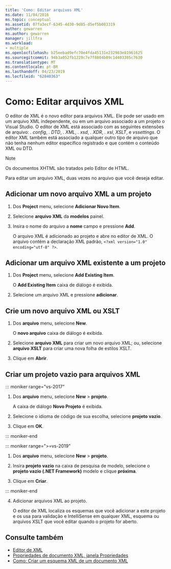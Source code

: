 ```yaml
---
title: 'Como: Editar arquivos XML'
ms.date: 11/04/2016
ms.topic: conceptual
ms.assetid: 07fa3ecf-6345-4d30-9d85-d5ef5b083319
author: gewarren
ms.author: gewarren
manager: jillfra
ms.workload:
- multiple
ms.openlocfilehash: b25eebad9efc70e4fda45131e232983e81961625
ms.sourcegitcommit: 94b3a052fb1229c7e7f8804b09c1d403385c7630
ms.translationtype: MT
ms.contentlocale: pt-BR
ms.lasthandoff: 04/23/2019
ms.locfileid: "62840363"
---
```

# <a name="how-to-edit-xml-files"></a>Como: Editar arquivos XML

O editor de XML é o novo editor para arquivos XML. Ele pode ser usado em um arquivo XML independente, ou em um arquivo associado a um projeto o Visual Studio. O editor de XML está associado com as seguintes extensões de arquivo: *. config*, *. DTD*, *. XML*, *. xsd*, *. XDR*, *. xsl*, *XSLT*, e *vssettings*. O editor XML também está associado a qualquer outro tipo de arquivo que não tenha nenhum editor específico registrado e que contém o conteúdo XML ou DTD.

> [!NOTE]
> Os documentos XHTML são tratados pelo Editor de HTML.

Para editar um arquivo XML, duas vezes no arquivo que você deseja editar.

## <a name="add-a-new-xml-file-to-a-project"></a>Adicionar um novo arquivo XML a um projeto

1. Dos **Project** menu, selecione **Adicionar Novo Item**.

2. Selecione **arquivo XML** da **modelos** painel.

3. Insira o nome do arquivo a **nome** campo e pressione **Add**.

   O arquivo XML é adicionado ao projeto e abre no editor de XML. O arquivo contém a declaração XML padrão, `<?xml version="1.0" encoding="utf-8" ?>`.

## <a name="add-an-existing-xml-file-to-a-project"></a>Adicionar um arquivo XML existente a um projeto

1. Dos **Project** menu, selecione **Add Existing Item**.

   O **Add Existing Item** caixa de diálogo é exibida.

2. Selecione um arquivo XML e pressione **adicionar**.

## <a name="create-a-new-xml-or-xslt-file"></a>Crie um novo arquivo XML ou XSLT

1. Dos **arquivo** menu, selecione **New**.

   O **novo arquivo** caixa de diálogo é exibida.

2. Selecione **arquivo XML** para criar um novo arquivo XML; ou, selecione **arquivo XSLT** para criar uma nova folha de estilos XSLT.

3. Clique em **Abrir**.

## <a name="create-an-empty-project-for-xml-files"></a>Criar um projeto vazio para arquivos XML

::: moniker range="vs-2017"

1. Dos **arquivo** menu, selecione **New** > **projeto**.

   A caixa de diálogo **Novo Projeto** é exibida.

2. Selecione o idioma de código de sua escolha, selecione **projeto vazio**.

3. Clique em **OK**.

::: moniker-end

::: moniker range=">=vs-2019"

1. Dos **arquivo** menu, selecione **New** > **projeto**.

2. Insira **projeto vazio** na caixa de pesquisa de modelo, selecione o **projeto vazio (.NET Framework)** modelo e clique **próxima**.

3. Clique em **Criar**.

::: moniker-end

4. Adicionar arquivos XML ao projeto.

   O editor de XML localiza os esquemas que você adicionar a este projeto e os usa para validação e IntelliSense em qualquer XML, esquema ou arquivos XSLT que você editar quando o projeto for aberto.

## <a name="see-also"></a>Consulte também

- [Editor de XML](../xml-tools/xml-editor.md)
- [Propriedades de documento XML, janela Propriedades](../xml-tools/xml-document-properties-properties-window.md)
- [Como: Criar um esquema XML de um documento XML](../xml-tools/how-to-create-an-xml-schema-from-an-xml-document.md)